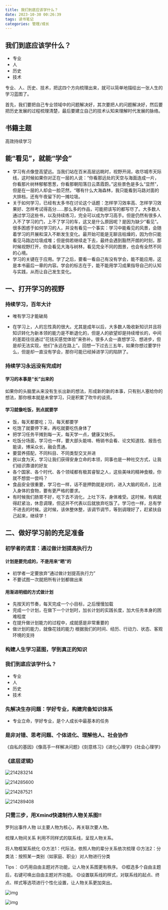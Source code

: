 ```yaml
---
title: 我们到底应该学什么？
date: 2023-10-30 00:26:39
tags: 读书笔记
categories: 管理/成长
---
```




## 我们到底应该学什么？

- 专业
- 人
- 历史
- 技术

专业、人、历史、技术，把这四个方向梳理出来，就可以简单地描绘出一张人生的学习蓝图了。

首先，我们要把自己专业领域中的问题解决好，其次要把人的问题解决好，然后要把历史发展的过程梳理清楚，最后要建立自己的技术认知来理解时代发展的脉络。



<!--more-->



## 书籍主题

高效持续学习



## 能“看见”，就能“学会”

- 学习有点像登高望远。当我们站在百米高层远眺时，视野开阔，收尽城市天际线，这时候如果你对正在一层的人说：“你看那远处的天空与海面连成一片，你看那片树林郁郁葱葱，你看那朝阳落日云蒸霞蔚。”这些景色是多么“显然”，但是在一层的人却会一脸茫然，“哪有什么大海森林，我只能看到马路对面的大排档，还有午夜留下的一摊垃圾。
- 关于如何学习，已经有太多书在讨论这个话题：怎样学习效率高、怎样学习效果好、怎样考试得高分……那么多的作品，可能把该写的都写尽了。大多数人通过学习这些书，以及持续练习，完全可以成为学习高手。但是仍然有很多人入不了学习的门，上不了学习的车，这又是什么原因呢？是因为缺少“看见”。很多困惑于如何学习的人，并没有看见一个事实：学习中能看见的风景，会随着学习的开展和深入不断发生变化。最开始可能是无聊且枯燥的，因为你只能看见马路边垃圾成堆；但是倘若继续走下去，最终会遇到豁然开朗的时刻，那时候视野打开，你会看见大海与树林，看见完全不同的图景，也会有全然不同的心境。
- 学习的关键在于应用。学了之后，要看一看自己有没有学会，能不能应用，这是本书最后一章的内容。学会的标志在于，能不能用学习成果指导自己的认知与实践，从而让自己发生变化。





## 一、打开学习的视野

### 持续学习，百年大计

- 唯有学习才能破局

- 在学习上，人的忘性真的很大。尤其是成年以后，大多数人吸收新知识并且将知识转化为新本领的能力是不断退化的，但是人的欲望却是持续增长的，中间的差距往往通过“花钱买感觉体验”来弥补。很多人会一直想学习、想进步，但是却无法实现，他们“永远在路上”。回想一下过去三五年，如果你想过要学什么，但是却一直没有学会，那你可能已经掉进学习的陷阱了。



### 持续学习永远没有完成时

#### 学习的本事是“长”出来的

如果你的头脑里从来没有生长出新的想法，形成新的新的本事，只有别人塞给你的想法，那你根本就是未曾学习，只是积累了吹牛的谈资。

#### 学习就像吃饭，到点就要学

- 饭，每天都要吃；习，每天都要学
- 吃饱了就要停下来，再吃就要吃伤身体了
- 把学习任务平摊到每一天，每天学一点，健康又快乐。
- 吃饭分场面，学习也一样，要大部头能啃、畅销书会看、论文知道找、报告也能读，博采众长，融会贯通。
- 要营养搭配，不同科目、不同类型交叉并进
- 民以食为天，学习让我们获得安身立命的本领，同事也是一种社交方式，让我们结识靠谱的好友
- 各个国家、各个时代、各个领域都有极其睿智之人，这些美味的精神食粮，你就不想尝一尝吗？
- 食品安全很重要，学习也一样，话不是押韵就是对的，进入大脑的观点，比进入身体的食物，要有更严格的要求。
- 有时候我们肠胃不好，吃下去不消化，上吐下泻，身体难受。这时候，有病就得赶紧治，休息调理，但这并不代表以后就放弃吃饭了。学习也一样，总有学不进去的时候。这时候，该休整休整，该调节调节，等到调理好了，赶紧扶自己起来，继续学！



## 二、做好学习前的充足准备

### 初学者的谎言：通过做计划提高执行力

#### 计划是要完成的，不是用来“晒”的

- 初学者一定要放弃“通过做计划提高执行力”
- 不要试图一次就把所有计划都做出来

#### 用渐进明细的方式做计划

- 先按天的节奏，每天完成一个小目标，之后慢慢加载
- 完成一个计划，在做下一个计划时，加长计划的实践长度，加大任务本身的困难程度
- 在提升做计划能力的过程中，成就感是非常重要的
- 做计划的能力，就像花钱的能力
  根据我们的时间、经历、行动力、状态、客观环境的支持



### 构建人生学习蓝图，学到真正的知识

### 我们到底应该学什么？

- 专业
- 人
- 历史
- 技术

### 先解决生存问题：学好专业，构建完备知识体系

- 专业立命，学好专业，是个人成长中最基本的任务





### 是非对错、思考问题、个体进化、理解他人、社会协作

《自私的基因》《像高手一样解决问题》《刻意练习》《进化心理学》《社会心理学》





### 《底层逻辑》

![214283214](http://img.boomclap.cn/uPic/202310/1698602248009C1TbjV.jpg)

![214285600](http://img.boomclap.cn/uPic/202310/16986022480097V1rn0.jpg)

![214287521](http://img.boomclap.cn/uPic/202310/1698602248009qtKAF5.jpg)

![214289408](http://img.boomclap.cn/uPic/202310/1698602248009UY65DV.jpg)



### 只需三步，用Xmind快速制作人物关系图‼️

罗列出事件人物
以主要人物为核心，再关联次要人物。

梳理人物间关系
利用不同样式的联系线，呈现人物关系。

将人物框架系统化
🟡方法1：代际法，依照人物的辈分关系依次梳理
🟡方法2：分类法：按照某一类别（如家庭、职业）对人物进行分类

Tips：
🟡巧用自由主题对齐功能，让人物关系图更有秩序。
🟡框选多个自由主题后，右键可唤出自由主题对齐功能。
🟡设置联系线的样式，对联系线的起点、终点、样式等选项进行个性化设置，让人物关系更加突出。

![img](http://img.boomclap.cn/uPic/202311/1699673591310V8Xfqs.jpeg)

![img](http://img.boomclap.cn/uPic/202311/1699673559700dpUe00.jpeg)

